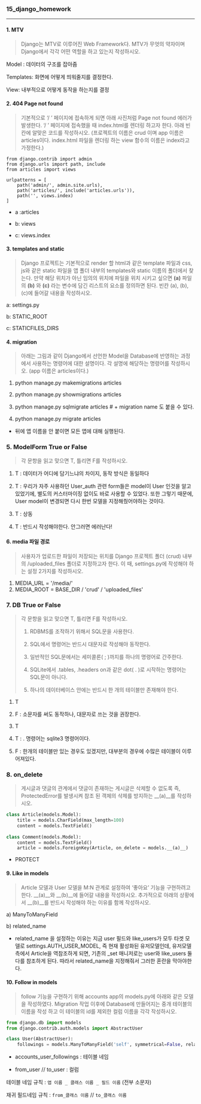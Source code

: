 ### 15_django_homework

---

#### 1. MTV

>Django는 MTV로 이루어진 Web Framework다. MTV가 무엇의 약자이며 Django에서 각각 어떤 역할을 하고 있는지 작성하시오.

Model : 데이터의 구조를 잡아줌

Templates: 화면에 어떻게 띄워줄지를 결정한다.

View: 내부적으로 어떻게 동작을 하는지를 결정



#### 2. 404 Page not found

>기본적으로 ‘/ ’ 페이지에 접속하게 되면 아래 사진처럼 Page not found 에러가 발생한다.  ‘/ ’ 페이지에 접속했을 때 index.html를 렌더링 하고자 한다. 아래 빈칸에 알맞은 코드를 작성하시오. (프로젝트의 이름은 crud 이며 app 이름은 articles이다. index.html 파일을 렌더링 하는 view 함수의 이름은 index라고 가정한다.)



```
from django.contrib import admin
from django.urls import path, include
from articles import views

urlpatterns = [
	path('admin/', admin.site.urls),
	path('articles/', include('articles.urls')),
	path('', views.index)
]
```



* a :articles

* b: views

* c: views.index





#### 3. templates and static

>Django 프로젝트는 기본적으로 render 할 html과 같은 template 파일과 css, js와 같은 static 파일을 앱 폴더 내부의 templates와 static 이름의 폴더에서 찾는다.  만약 해당 위치가 아닌 임의의 위치에 파일을 위치 시키고 싶으면 __(a)__ 파일의 __(b)__ 와 __(c)__ 라는 변수에 담긴 리스트의 요소를 정의하면 된다.  빈칸 (a), (b), (c)에 들어갈 내용을 작성하시오. 



a: settings.py

b: STATIC_ROOT

c: STATICFILES_DIRS







#### 4. migration

> 아래는 그림과 같이 Django에서 선언한 Model을 Database에 반영하는 과정에서 사용하는 명령어에 대한 설명이다. 각 설명에 해당하는 명령어를 작성하시오.  (app 이름은 articles이다.)



1) python manage.py makemigrations articles

2) python manage.py showmigrations articles

3) python manage.py  sqlmigrate articles # + migration name 도 붙을 수 있다.

4) python manage.py migrate articles



* 뒤에 앱 이름을 안 붙이면 모든 앱에 대해 실행된다.



### 5. ModelForm True or False

> 각 문항을 읽고 맞으면 T, 틀리면 F를 작성하시오.

1) T : 데이터가 어디에 담기느냐의 차이지, 동작 방식은 동일하다

2) T : 우리가 자주 사용하던 User_auth 관련 form들은 model이 User 인것을 알고 있었기에, 별도의 커스터마이징 없이도 바로 사용할 수 있었다. 또한 그렇기 때문에, User model이 변경되면 다시 한번 모델을 지정해줬어야하는 것이다.

3) T : 상동

4) T : 반드시 작성해야한다. 안그러면 에러난다!





#### 6. media 파일 경로

> 사용자가 업로드한 파일이 저장되는 위치를 Django 프로젝트 폴더 (crud) 내부의 /uploaded_files 폴더로 지정하고자 한다. 이 때, settings.py에 작성해야 하는 설정 2가지를 작성하시오.



1. MEDIA_URL = '/media/'
2. MEDIA_ROOT = BASE_DIR / 'crud' / 'uploaded_files'





### 7. DB True or False

> 각 문항을 읽고 맞으면 T, 틀리면 F를 작성하시오.
>
> 1) RDBMS를 조작하기 위해서 SQL문을 사용한다. 
>
> 2) SQL에서 명령어는 반드시 대문자로 작성해야 동작한다. 
>
> 3) 일반적인 SQL문에서는 세미콜론( ; )까지를 하나의 명령어로 간주한다. 
>
> 4) SQLite에서 .tables, .headers on과 같은 dot( . )로 시작하는 명령어는 SQL문이 아니다.  
>
> 5) 하나의 데이터베이스 안에는 반드시 한 개의 테이블만 존재해야 한다.



1) T

2) F : 소문자를 써도 동작하나, 대문자로 쓰는 것을 권장한다.

3) T 

4) T : . 명령어는 sqlite3 명령어이다.

5) F  : 한개의 테이블만 있는 경우도 있겠지만, 대부분의 경우에 수많은 테이블이 이루어져있다.



### 8. on_delete

> 게시글과 댓글의 관계에서 댓글이 존재하는 게시글은 삭제할 수 없도록 즉, ProtectedError를 발생시켜 참조 된 객체의 삭제를 방지하는 __(a)__를 작성하시오.



```python
class Article(models.Model):
    title = models.CharField(max_length=100)
    content = models.TextField()
    
class Comment(models.Model):
    content = models.TextField()
    article = models.ForeignKey(Article, on_delete = models.__(a)__)
```



* PROTECT



#### 9.  Like in models

>Article 모델과 User 모델을 M:N 관계로 설정하여 ‘좋아요’ 기능을 구현하려고 한다. __(a)__와 __(b)__에 들어갈 내용을 작성하시오. 추가적으로 아래의 상황에서 __(b)__를 반드시 작성해야 하는 이유를 함께 작성하시오.

a) ManyToManyField

b) related_name 



* related_name 을 설정하는 이유는 지금 user 필드와 like_users가 모두 타겟 모델로 settings.AUTH_USER_MODEL, 즉 현재 활성화된 유저모델인데, 유저모델 측에서 Article을 역참조하게 되면, 기존의 _set 매니저로는 user와 like_users 둘 다를 참조하게 된다. 따라서 related_name을 지정해줘서 그러한 혼란을 막아야한다.



#### 10. Follow in models

>follow 기능을 구현하기 위해 accounts app의 models.py에 아래와 같은 모델을 작성하였다. Migration 작업 이후에 Database에 만들어지는 중개 테이블의 이름을 작성 하고 이 테이블의 id를 제외한 컬럼 이름을 각각 작성하시오.

```python
from django.db import models
from django.contrib.auth.models import AbstractUser

class User(AbstractUser):
    followings = models.ManyToManyField('self', symmetrical=False, related_name = 'followers')
```



* accounts_user_followings : 테이블 네임

* from_user  //  to_user : 컬럼



테이블 네임 규칙 :  ```앱 이름 _ 클래스 이름 _ 필드 이름``` (전부 소문자)

재귀 필드네임 규칙 : ```from_클래스 이름``` // ```to_클래스 이름``` 

